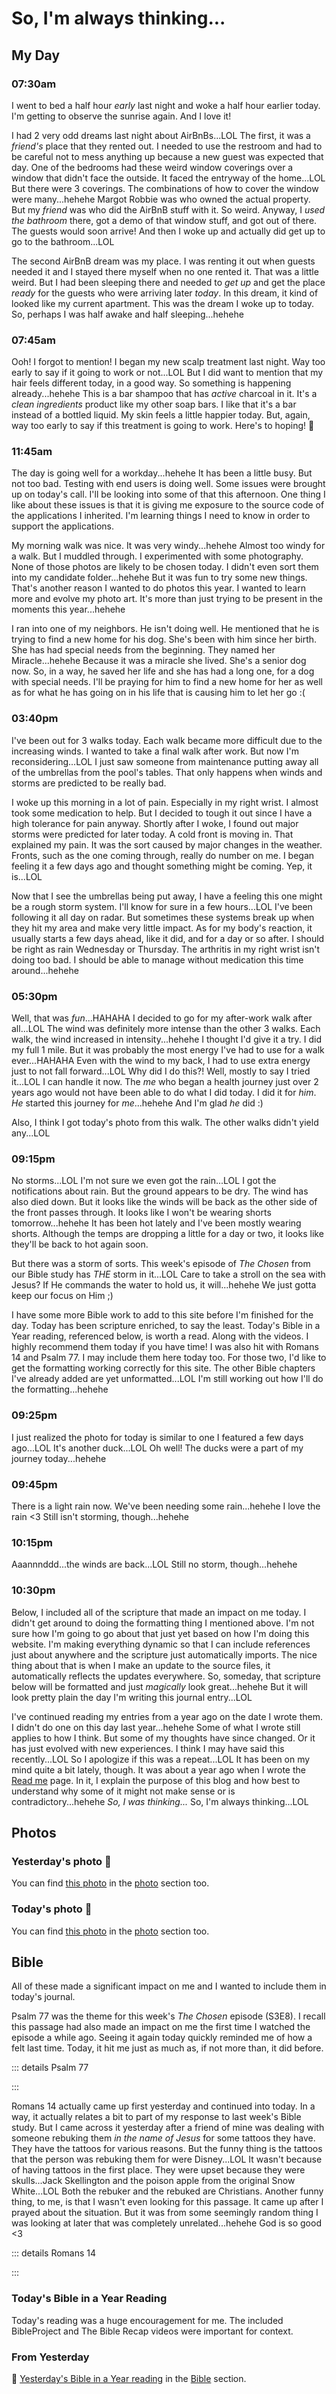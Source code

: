 # So, I'm always thinking...

## My Day

### 07:30am

I went to bed a half hour *early* last night and woke a half hour earlier today. I'm getting to observe the sunrise again. And I love it!

I had 2 very odd dreams last night about AirBnBs...LOL The first, it was a *friend's* place that they rented out. I needed to use the restroom and had to be careful not to mess anything up because a new guest was expected that day. One of the bedrooms had these weird window coverings over a window that didn't face the outside. It faced the entryway of the home...LOL But there were 3 coverings. The combinations of how to cover the window were many...hehehe Margot Robbie was who owned the actual property. But my *friend* was who did the AirBnB stuff with it. So weird. Anyway, I *used the bathroom* there, got a demo of that window stuff, and got out of there. The guests would soon arrive! And then I woke up and actually did get up to go to the bathroom...LOL

The second AirBnB dream was my place. I was renting it out when guests needed it and I stayed there myself when no one rented it. That was a little weird. But I had been sleeping there and needed to *get up* and get the place *ready* for the guests who were arriving later *today*. In this dream, it kind of looked like my current apartment. This was the dream I woke up to today. So, perhaps I was half awake and half sleeping...hehehe

### 07:45am

Ooh! I forgot to mention! I began my new scalp treatment last night. Way too early to say if it going to work or not...LOL But I did want to mention that my hair feels different today, in a good way. So something is happening already...hehehe This is a bar shampoo that has *active* charcoal in it. It's a *clean ingredients* product like my other soap bars. I like that it's a bar instead of a bottled liquid. My skin feels a little happier today. But, again, way too early to say if this treatment is going to work. Here's to hoping! 🤞

### 11:45am

The day is going well for a workday...hehehe It has been a little busy. But not too bad. Testing with end users is doing well. Some issues were brought up on today's call. I'll be looking into some of that this afternoon. One thing I like about these issues is that it is giving me exposure to the source code of the applications I inherited. I'm learning things I need to know in order to support the applications.

My morning walk was nice. It was very windy...hehehe Almost too windy for a walk. But I muddled through. I experimented with some photography. None of those photos are likely to be chosen today. I didn't even sort them into my candidate folder...hehehe But it was fun to try some new things. That's another reason I wanted to do photos this year. I wanted to learn more and evolve my photo art. It's more than just trying to be present in the moments this year...hehehe

I ran into one of my neighbors. He isn't doing well. He mentioned that he is trying to find a new home for his dog. She's been with him since her birth. She has had special needs from the beginning. They named her Miracle...hehehe Because it was a miracle she lived. She's a senior dog now. So, in a way, he saved her life and she has had a long one, for a dog with special needs. I'll be praying for him to find a new home for her as well as for what he has going on in his life that is causing him to let her go :(

### 03:40pm

I've been out for 3 walks today. Each walk became more difficult due to the increasing winds. I wanted to take a final walk after work. But now I'm reconsidering...LOL I just saw someone from maintenance putting away all of the umbrellas from the pool's tables. That only happens when winds and storms are predicted to be really bad.

I woke up this morning in a lot of pain. Especially in my right wrist. I almost took some medication to help. But I decided to tough it out since I have a high tolerance for pain anyway. Shortly after I woke, I found out major storms were predicted for later today. A cold front is moving in. That explained my pain. It was the sort caused by major changes in the weather. Fronts, such as the one coming through, really do number on me. I began feeling it a few days ago and thought something might be coming. Yep, it is...LOL

Now that I see the umbrellas being put away, I have a feeling this one might be a rough storm system. I'll know for sure in a few hours...LOL I've been following it all day on radar. But sometimes these systems break up when they hit my area and make very little impact. As for my body's reaction, it usually starts a few days ahead, like it did, and for a day or so after. I should be right as rain Wednesday or Thursday. The arthritis in my right wrist isn't doing too bad. I should be able to manage without medication this time around...hehehe

### 05:30pm

Well, that was *fun*...HAHAHA I decided to go for my after-work walk after all...LOL The wind was definitely more intense than the other 3 walks. Each walk, the wind increased in intensity...hehehe I thought I'd give it a try. I did my full 1 mile. But it was probably the most energy I've had to use for a walk ever...HAHAHA Even with the wind to my back, I had to use extra energy just to not fall forward...LOL Why did I do this?! Well, mostly to say I tried it...LOL I can handle it now. The *me* who began a health journey just over 2 years ago would not have been able to do what I did today. I did it for *him*. *He* started this journey for *me*...hehehe And I'm glad *he* did :)

Also, I think I got today's photo from this walk. The other walks didn't yield any...LOL

### 09:15pm

No storms...LOL I'm not sure we even got the rain...LOL I got the notifications about rain. But the ground appears to be dry. The wind has also died down. But it looks like the winds will be back as the other side of the front passes through. It looks like I won't be wearing shorts tomorrow...hehehe It has been hot lately and I've been mostly wearing shorts. Although the temps are dropping a little for a day or two, it looks like they'll be back to hot again soon.

But there was a storm of sorts. This week's episode of *The Chosen* from our Bible study has *THE* storm in it...LOL Care to take a stroll on the sea with Jesus? If He commands the water to hold us, it will...hehehe We just gotta keep our focus on Him ;)

I have some more Bible work to add to this site before I'm finished for the day. Today has been scripture enriched, to say the least. Today's Bible in a Year reading, referenced below, is worth a read. Along with the videos. I highly recommend them today if you have time! I was also hit with Romans 14 and Psalm 77. I may include them here today too. For those two, I'd like to get the formatting working correctly for this site. The other Bible chapters I've already added are yet unformatted...LOL I'm still working out how I'll do the formatting...hehehe

### 09:25pm

I just realized the photo for today is similar to one I featured a few days ago...LOL It's another duck...LOL Oh well! The ducks were a part of my journey today...hehehe

### 09:45pm

There is a light rain now. We've been needing some rain...hehehe I love the rain <3 Still isn't storming, though...hehehe

### 10:15pm

Aaannnddd...the winds are back...LOL Still no storm, though...hehehe

### 10:30pm

Below, I included all of the scripture that made an impact on me today. I didn't get around to doing the formatting thing I mentioned above. I'm not sure how I'm going to go about that just yet based on how I'm doing this website. I'm making everything dynamic so that I can include references just about anywhere and the scripture just automatically imports. The nice thing about that is when I make an update to the source files, it automatically reflects the updates everywhere. So, someday, that scripture below will be formatted and just *magically* look great...hehehe But it will look pretty plain the day I'm writing this journal entry...LOL

I've continued reading my entries from a year ago on the date I wrote them. I didn't do one on this day last year...hehehe Some of what I wrote still applies to how I think. But some of my thoughts have since changed. Or it has just evolved with new experiences. I think I may have said this recently...LOL So I apologize if this was a repeat...LOL It has been on my mind quite a bit lately, though. It was about a year ago when I wrote the [Read me](../../read-me) page. In it, I explain the purpose of this blog and how best to understand why some of it might not make sense or is contradictory...hehehe *So, I was thinking...* So, I'm always thinking...LOL

## Photos

### Yesterday's photo 📸

<!--@include: @/photos/photo-a-day/2025/04/06.md{3,}-->

You can find [this photo](/photos/photo-a-day/2025/04/06) in the [photo](/photos/) section too.

### Today's photo 📸

<!--@include: @/photos/photo-a-day/2025/04/07.md{3,}-->

You can find [this photo](/photos/photo-a-day/2025/04/07) in the [photo](/photos/) section too.

## Bible

All of these made a significant impact on me and I wanted to include them in today's journal.

Psalm 77 was the theme for this week's *The Chosen* episode (S3E8). I recall this passage had also made an impact on me the first time I watched the episode a while ago. Seeing it again today quickly reminded me of how a felt last time. Today, it hit me just as much as, if not more than, it did before.

::: details Psalm 77
<!--@include: @/bible/translations/bsb/19_psa/077.md-->
:::

Romans 14 actually came up first yesterday and continued into today. In a way, it actually relates a bit to part of my response to last week's Bible study. But I came across it yesterday after a friend of mine was dealing with someone rebuking them *in the name of Jesus* for some tattoos they have. They have the tattoos for various reasons. But the funny thing is the tattoos that the person was rebuking them for were Disney...LOL It wasn't because of having tattoos in the first place. They were upset because they were skulls...Jack Skellington and the poison apple from the original Snow White...LOL Both the rebuker and the rebuked are Christians. Another funny thing, to me, is that I wasn't even looking for this passage. It came up after I prayed about the situation. But it was from some seemingly random thing I was looking at later that was completely unrelated...hehehe God is so good <3

::: details Romans 14
<!--@include: @/bible/translations/bsb/45_rom/014.md-->
:::

### Today's Bible in a Year Reading

Today's reading was a huge encouragement for me. The included BibleProject and The Bible Recap videos were important for context.

<!--@include: @/bible/plans/bible-in-a-year/04/07.md{3,}-->

### From Yesterday

📖 [Yesterday's Bible in a Year reading](/bible/plans/bible-in-a-year/04/06) in the [Bible](/bible/) section.